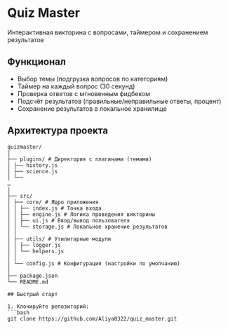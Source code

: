 # Quiz Master

Интерактивная викторина с вопросами, таймером и сохранением результатов

## Функционал

- Выбор темы (подгрузка вопросов по категориям)
- Таймер на каждый вопрос (30 секунд)
- Проверка ответов с мгновенным фидбеком
- Подсчёт результатов (правильные/неправильные ответы, процент)
- Сохранение результатов в локальное хранилище

## Архитектура проекта
```
quizmaster/
│
├── plugins/ # Директория с плагинами (темами)
│ ├── history.js
│ ├── science.js
│ └──
…
│
├── src/
│ ├── core/ # Ядро приложения
│ │ ├── index.js # Точка входа
│ │ ├── engine.js # Логика проведения викторины
│ │ ├── ui.js # Ввод/вывод пользователя
│ │ └── storage.js # Локальное хранение результатов
│ │
│ ├── utils/ # Утилитарные модули
│ │ ├── logger.js
│ │ └── helpers.js
│ │
│ └── config.js # Конфигурация (настройки по умолчанию)
│
├── package.json
└── README.md

## Быстрый старт

1. Клонируйте репозиторий:
```bash
git clone https://github.com/Aliya0322/quiz_master.git
